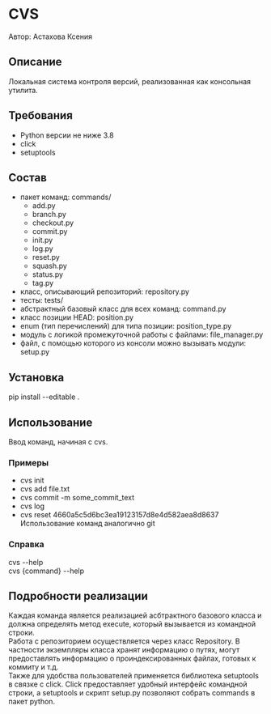 # CVS  
Автор: Астахова Ксения  


## Описание  
Локальная система контроля версий, реализованная как консольная утилита.  

## Требования  
- Python версии не ниже 3.8  
- click  
- setuptools    

## Состав  
- пакет команд: commands/  
	- add.py  
	- branch.py  
	- checkout.py  
	- commit.py  
	- init.py  
	- log.py  
	- reset.py  
	- squash.py  
	- status.py  
	- tag.py  
- класс, описывающий репозиторий: repository.py  
- тесты: tests/  
- абстрактный базовый класс для всех команд: command.py  
- класс позиции HEAD: position.py  
- enum (тип перечислений) для типа позиции: position_type.py  
- модуль с логикой промежуточной работы с файлами: file_manager.py  
- файл, с помощью которого из консоли можно вызывать модули: setup.py  

## Установка      
pip install --editable .  

## Использование  
Ввод команд, начиная с cvs.   
 
### Примеры   
- cvs init  
- cvs add file.txt  
- cvs commit -m some_commit_text  
- cvs log  
- cvs reset 4660a5c5d6bc3ea19123157d8e4d582aea8d8637  
Использование команд аналогично git  

### Справка  
cvs --help  
cvs {command} --help  

## Подробности реализации  
Каждая команда является реализацией асбтрактного базового класса и должна определять метод execute, который вызывается из командной строки.  
Работа с репозиторием осуществляется через класс Repository. В частности экземпляры класса хранят информацию о путях, могут предоставлять информацию о проиндексированных файлах, готовых к коммиту и т.д.  
Также для удобства пользователей применяется библиотека setuptools в связке с click. Click предоставляет удобный интерфейс командной строки, а setuptools и скрипт setup.py позволяют собрать commands в пакет python.  


